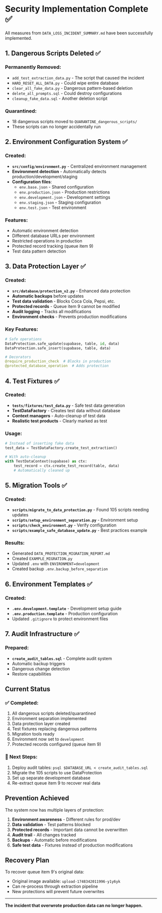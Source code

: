 # Security Implementation Complete ✅

All measures from `DATA_LOSS_INCIDENT_SUMMARY.md` have been successfully implemented.

## 1. Dangerous Scripts Deleted ✅

### Permanently Removed:
- `add_test_extraction_data.py` - The script that caused the incident
- `HARD_RESET_ALL_DATA.py` - Could wipe entire database
- `clear_all_fake_data.py` - Dangerous pattern-based deletion
- `delete_all_prompts.sql` - Could destroy configurations
- `cleanup_fake_data.sql` - Another deletion script

### Quarantined:
- 18 dangerous scripts moved to `QUARANTINE_dangerous_scripts/`
- These scripts can no longer accidentally run

## 2. Environment Configuration System ✅

### Created:
- **`src/config/environment.py`** - Centralized environment management
- **Environment detection** - Automatically detects production/development/staging
- **Configuration files**:
  - `env.base.json` - Shared configuration
  - `env.production.json` - Production restrictions
  - `env.development.json` - Development settings
  - `env.staging.json` - Staging configuration
  - `env.test.json` - Test environment

### Features:
- Automatic environment detection
- Different database URLs per environment
- Restricted operations in production
- Protected record tracking (queue item 9)
- Test data pattern detection

## 3. Data Protection Layer ✅

### Created:
- **`src/database/protection_v2.py`** - Enhanced data protection
- **Automatic backups** before updates
- **Test data validation** - Blocks Coca Cola, Pepsi, etc.
- **Protected records** - Queue item 9 cannot be modified
- **Audit logging** - Tracks all modifications
- **Environment checks** - Prevents production modifications

### Key Features:
```python
# Safe operations
DataProtection.safe_update(supabase, table, id, data)
DataProtection.safe_insert(supabase, table, data)

# Decorators
@require_production_check  # Blocks in production
@protected_database_operation  # Adds protection
```

## 4. Test Fixtures ✅

### Created:
- **`tests/fixtures/test_data.py`** - Safe test data generation
- **TestDataFactory** - Creates test data without database
- **Context managers** - Auto-cleanup of test data
- **Realistic test products** - Clearly marked as test

### Usage:
```python
# Instead of inserting fake data
test_data = TestDataFactory.create_test_extraction()

# With auto-cleanup
with TestDataContext(supabase) as ctx:
    test_record = ctx.create_test_record(table, data)
    # Automatically cleaned up
```

## 5. Migration Tools ✅

### Created:
- **`scripts/migrate_to_data_protection.py`** - Found 105 scripts needing updates
- **`scripts/setup_environment_separation.py`** - Environment setup
- **`scripts/check_environment.py`** - Verify configuration
- **`scripts/example_safe_database_update.py`** - Best practices example

### Results:
- Generated `DATA_PROTECTION_MIGRATION_REPORT.md`
- Created `EXAMPLE_MIGRATION.py`
- Updated `.env` with `ENVIRONMENT=development`
- Created backup `.env.backup_before_separation`

## 6. Environment Templates ✅

### Created:
- **`.env.development.template`** - Development setup guide
- **`.env.production.template`** - Production configuration
- Updated `.gitignore` to protect environment files

## 7. Audit Infrastructure ✅

### Prepared:
- **`create_audit_tables.sql`** - Complete audit system
- Automatic backup triggers
- Dangerous change detection
- Restore capabilities

## Current Status

### ✅ Completed:
1. All dangerous scripts deleted/quarantined
2. Environment separation implemented
3. Data protection layer created
4. Test fixtures replacing dangerous patterns
5. Migration tools ready
6. Environment now set to `development`
7. Protected records configured (queue item 9)

### 🔄 Next Steps:
1. Deploy audit tables: `psql $DATABASE_URL < create_audit_tables.sql`
2. Migrate the 105 scripts to use DataProtection
3. Set up separate development database
4. Re-extract queue item 9 to recover real data

## Prevention Achieved

The system now has multiple layers of protection:

1. **Environment awareness** - Different rules for prod/dev
2. **Data validation** - Test patterns blocked
3. **Protected records** - Important data cannot be overwritten
4. **Audit trail** - All changes tracked
5. **Backups** - Automatic before modifications
6. **Safe test data** - Fixtures instead of production modifications

## Recovery Plan

To recover queue item 9's original data:
- Original image available: `upload-1748342011996-y1y6yk`
- Can re-process through extraction pipeline
- New protections will prevent future overwrites

---

**The incident that overwrote production data can no longer happen.**